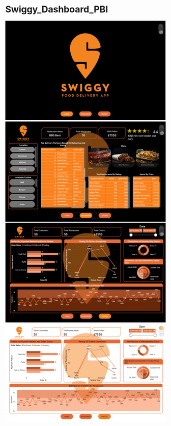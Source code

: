# Swiggy_Dashboard_PBI
![image alt](https://github.com/saladisandeepkumar/Swiggy_Dashboard_PBI/blob/2a22aa5d51bd4e6718d18d53f6fd2b126fded004/Screenshot%202025-08-02%20212923.png)
![image alt](https://github.com/saladisandeepkumar/Swiggy_Dashboard_PBI/blob/7752bc073e41fee6206f34f43ba7f56dbf3889fd/Screenshot%202025-08-02%20212939.png)
![image alt](https://github.com/saladisandeepkumar/Swiggy_Dashboard_PBI/blob/b185a78f74386828a51fddfc0b96bbce2564649a/Screenshot%202025-08-02%20213007.png)
![image alt](https://github.com/saladisandeepkumar/Swiggy_Dashboard_PBI/blob/51abccb1e7d1535d92b627ae83fc1b2ca5123609/Screenshot%202025-08-02%20213017.png)
